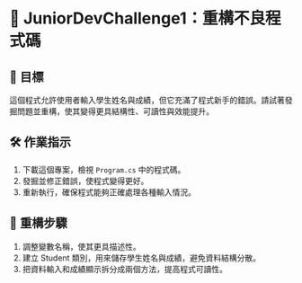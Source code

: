 ﻿# 🎯 JuniorDevChallenge1：重構不良程式碼

## 📌 目標
這個程式允許使用者輸入學生姓名與成績，但它充滿了程式新手的錯誤。請試著發掘問題並重構，使其變得更具結構性、可讀性與效能提升。

## 🛠️ 作業指示
1. 下載這個專案，檢視 `Program.cs` 中的程式碼。
2. 發掘並修正錯誤，使程式變得更好。
3. 重新執行，確保程式能夠正確處理各種輸入情況。

## 🚀 重構步驟
1. 調整變數名稱，使其更具描述性。
2. 建立 Student 類別，用來儲存學生姓名與成績，避免資料結構分散。
3. 把資料輸入和成績顯示拆分成兩個方法，提高程式可讀性。